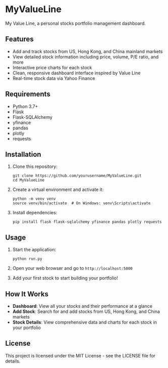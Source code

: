 # MyValueLine

My Value Line, a personal stocks portfolio management dashboard.

## Features

- Add and track stocks from US, Hong Kong, and China mainland markets
- View detailed stock information including price, volume, P/E ratio, and more
- Interactive price charts for each stock
- Clean, responsive dashboard interface inspired by Value Line
- Real-time stock data via Yahoo Finance

## Requirements

- Python 3.7+
- Flask
- Flask-SQLAlchemy
- yfinance
- pandas
- plotly
- requests

## Installation

1. Clone this repository:
   ```
   git clone https://github.com/yourusername/MyValueLine.git
   cd MyValueLine
   ```

2. Create a virtual environment and activate it:
   ```
   python -m venv venv
   source venv/bin/activate  # On Windows: venv\Scripts\activate
   ```

3. Install dependencies:
   ```
   pip install flask flask-sqlalchemy yfinance pandas plotly requests
   ```

## Usage

1. Start the application:
   ```
   python run.py
   ```

2. Open your web browser and go to `http://localhost:5000`

3. Add your first stock to start building your portfolio!

## How It Works

- **Dashboard**: View all your stocks and their performance at a glance
- **Add Stock**: Search for and add stocks from US, Hong Kong, and China markets
- **Stock Details**: View comprehensive data and charts for each stock in your portfolio

## License

This project is licensed under the MIT License - see the LICENSE file for details.